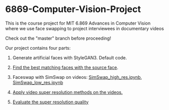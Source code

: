 # 6869-Computer-Vision-Project
This is the course project for MIT 6.869 Advances in Computer Vision where we use face swapping to project interviewees in documentary videos 

Check out the "master" branch before proceeding!

Our project contains four parts:

1. Generate artificial faces with StyleGAN3. Default code.

2. [Find the best matching faces with the source face](https://github.com/RuihanZhang2015/6869-Computer-Vision-Project/tree/master/src). 

3. Faceswap with SimSwap on videos: [SimSwap_high_res.ipynb](https://github.com/RuihanZhang2015/6869-Computer-Vision-Project/tree/master/SimSwap/SimSwap_high_res.ipynb), [SimSwap_low_res.ipynb](https://github.com/RuihanZhang2015/6869-Computer-Vision-Project/tree/master/SimSwap/SimSwap_low_res.ipynb)

4. [Apply video super resolution methods on the videos.](https://github.com/RuihanZhang2015/6869-Computer-Vision-Project/blob/master/mmediting/demo/qing.ipynb)

5. [Evaluate the super resolution quality](https://github.com/RuihanZhang2015/6869-Computer-Vision-Project/tree/master/src)
